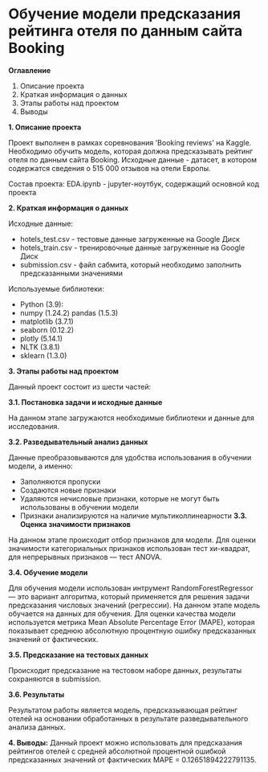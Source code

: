 # Обучение модели предсказания рейтинга отеля по данным сайта Booking

**Оглавление**
1. Описание проекта
2. Краткая информация о данных
3. Этапы работы над проектом
4. Выводы

**1. Описание проекта**

Проект выполнен в рамках соревнования 'Booking reviews' на Kaggle. Необходимо обучить модель, которая должна предсказывать рейтинг отеля по данным сайта Booking. Исходные данные - датасет, в котором содержатся сведения о 515 000 отзывов на отели Европы.

Состав проекта:
EDA.ipynb - jupyter-ноутбук, содержащий основной код проекта

**2. Краткая информация о данных**

Исходные данные:
* hotels_test.csv - тестовые данные загруженные на Google Диск
* hotels_train.csv - тренировочные данные загруженные на Google Диск
* submission.csv - файл сабмита, который необходимо заполнить предсказанными значениями

Используемые библиотеки:

* Python (3.9):
* numpy (1.24.2)
pandas (1.5.3)
* matplotlib (3.7.1)
* seaborn (0.12.2)
* plotly (5.14.1)
* NLTK (3.8.1)
* sklearn (1.3.0)

**3. Этапы работы над проектом**

Данный проект состоит из шести частей:

**3.1. Постановка задачи и исходные данные**

На данном этапе загружаются необходимые библиотеки и данные для исследования.

**3.2. Разведывательный анализ данных**

Данные преобразовываются для удобства использования в обучении модели, а именно:
* Заполняются пропуски
* Создаются новые признаки
* Удаляются нечисловые признаки, которые не могут быть использованы в обучении модели
* Признаки анализируются на наличие мультиколлинеарности
**3.3. Оценка значимости признаков**

На данном этапе происходит отбор признаков для модели. Для оценки значимости категориальных признаков использован тест хи-квадрат, для непрерывных признаков — тест ANOVA.

**3.4. Обучение модели**

Для обучения модели использован интрумент RandomForestRegressor — это вариант алгоритма, который применяется для решения задачи предсказания числовых значений (регрессии). На данном этапе модель обучается на данных для обучения. Для оценки качества модели используется метрика Mean Absolute Percentage Error (MAPE), которая показывает среднюю абсолютную процентную ошибку предсказанных значений от фактических.

**3.5. Предсказание на тестовых данных**

Происходит предсказание на тестовом наборе данных, результаты сохраняются в submission.

**3.6. Результаты**

Результатом работы является модель, предсказывающая рейтинг отелей на основании обработанных в результате разведывательного анализа данных.

**4. Выводы:**
Данный проект можно использовать для предсказания рейтингов отелей с средней абсолютной процентной ошибкой предсказанных значений от фактических MAPE = 0.12651894222791135.

